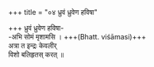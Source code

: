+++
title = "०४ ध्रुवं ध्रुवेण हविषा"

+++
ध्रुवं ध्रुवेण हविषा-  
-अभि सोमं मृशामसि । +++(Bhatt. viśāmasi)+++  
अत्रा त इन्द्रः केवलीर्  
विशो बलिहृतस् करत् ॥